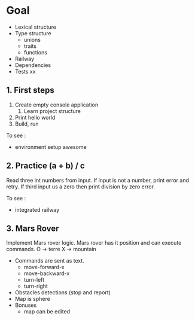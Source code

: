 # Goal
* Lexical structure
* Type structure 
    * unions
    * traits
    * functions
* Railway
* Dependencies
* Tests
xx
## 1. First steps
1. Create empty console application
    1. Learn project structure
2. Print hello world
3. Build, run

To see :
* environment setup
awesome 

## 2. Practice (a + b) / c
Read three int numbers from input.
If input is not a number, print error and retry.
If third input us a zero then print division by zero error.

To see :
* integrated railway

## 3. Mars Rover
Implement Mars rover logic. 
Mars rover has it position and can execute commands.
O -> terre
X -> mountain

* Commands are sent as text.
    * move-forward-x
    * move-backward-x
    * turn-left
    * turn-right
* Obstacles detections (stop and report)
* Map is sphere
* Bonuses
    * map can be edited  